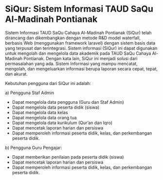 # SiQur: Sistem Informasi TAUD SaQu Al-Madinah Pontianak
Sistem Informasi TAUD SaQu Cahaya Al-Madinah Pontianak (SiQur) telah dirancang dan dikembangkan dengan metode R&D model waterfall, berbasis Web (menggunakan framework laravel) dengan sistem basis data yang terpusat dan terintegrasi. Sistem informasi (SiQur) ini dapat digunakan untuk mengolah dan mengelola data akademik pada TAUD SaQu Cahaya Al-Madinah Pontianak. Dengan kata lain, SiQur ini menjadi solusi dari permasalahan yang ada. Sistem Informasi yang mampu mencatat, mengolah, dan mengeluarkan informasi berupa laporan secara cepat, tepat, dan akurat.

Kebutuhan pengguna dari SiQur ini adalah:

a)	 Pengguna Staf Admin
-	Dapat mengelola data pengguna (Guru dan Staf Admin)
-	Dapat mengelola data peserta didik (siswa)
-	Dapat mengelola data kelas
-	Dapat mengelola data orang tua
-	Dapat mengelola data kurikulum (Qur’an dan Iqro) 
-	Dapat mencetak laporan harian dan persiswa
-	Dapat memperoleh informasi peserta didik, kelas, dan perkembangan peserta didik.

b)	Pengguna Guru Pengajar: 
-	Dapat memberikan penilaian pada peserta didik (siswa)
-	Dapat mencetak laporan harian dan persiswa
-	Dapat memperoleh informasi peserta didik, kelas, dan perkembangan peserta didik.
